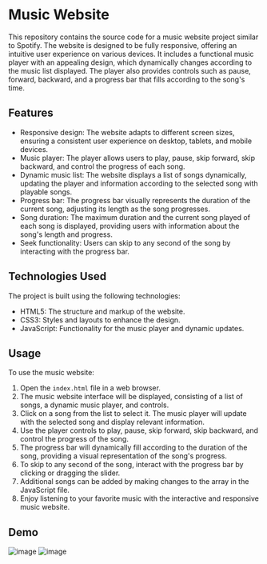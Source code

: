# Music Website 

This repository contains the source code for a music website project similar to Spotify. The website is designed to be fully responsive, offering an intuitive user experience on various devices. It includes a functional music player with an appealing design, which dynamically changes according to the music list displayed. The player also provides controls such as pause, forward, backward, and a progress bar that fills according to the song's time.

## Features

- Responsive design: The website adapts to different screen sizes, ensuring a consistent user experience on desktop, tablets, and mobile devices.
- Music player: The player allows users to play, pause, skip forward, skip backward, and control the progress of each song.
- Dynamic music list: The website displays a list of songs dynamically, updating the player and information according to the selected song with playable songs.
- Progress bar: The progress bar visually represents the duration of the current song, adjusting its length as the song progresses.
- Song duration: The maximum duration and the current song played of each song is displayed, providing users with information about the song's length and progress.
- Seek functionality: Users can skip to any second of the song by interacting with the progress bar.

## Technologies Used

The project is built using the following technologies:

- HTML5: The structure and markup of the website.
- CSS3: Styles and layouts to enhance the design.
- JavaScript: Functionality for the music player and dynamic updates.

## Usage

To use the music website:

1. Open the `index.html` file in a web browser.
2. The music website interface will be displayed, consisting of a list of songs, a dynamic music player, and controls.
3. Click on a song from the list to select it. The music player will update with the selected song and display relevant information.
4. Use the player controls to play, pause, skip forward, skip backward, and control the progress of the song.
5. The progress bar will dynamically fill according to the duration of the song, providing a visual representation of the song's progress.
6. To skip to any second of the song, interact with the progress bar by clicking or dragging the slider.
7. Additional songs can be added by making changes to the array in the JavaScript file.
8. Enjoy listening to your favorite music with the interactive and responsive music website.


## Demo
![image](https://github.com/lakshitwasan/Music-Website/assets/95538553/9e605841-7a13-4c5b-bfe1-9bf5f9a00a72)
![image](https://github.com/lakshitwasan/Music-Website/assets/95538553/4607b518-b423-463d-8349-df7e42d25f2a)
